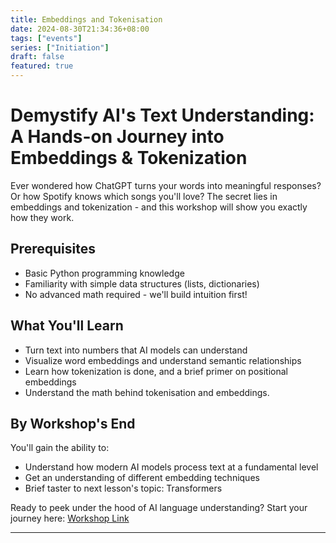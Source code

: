 ```yaml
---
title: Embeddings and Tokenisation
date: 2024-08-30T21:34:36+08:00
tags: ["events"]
series: ["Initiation"]
draft: false
featured: true
---
```


# Demystify AI's Text Understanding: A Hands-on Journey into Embeddings & Tokenization

Ever wondered how ChatGPT turns your words into meaningful responses? Or how Spotify knows which songs you'll love? The secret lies in embeddings and tokenization - and this workshop will show you exactly how they work.

## Prerequisites

* Basic Python programming knowledge
* Familiarity with simple data structures (lists, dictionaries)
* No advanced math required - we'll build intuition first!

## What You'll Learn

* Turn text into numbers that AI models can understand
* Visualize word embeddings and understand semantic relationships
* Learn how tokenization is done, and a brief primer on positional embeddings
* Understand the math behind tokenisation and embeddings.

## By Workshop's End

You'll gain the ability to:

* Understand how modern AI models process text at a fundamental level
* Get an understanding of different embedding techniques
* Brief taster to next lesson's topic: Transformers

Ready to peek under the hood of AI language understanding? Start your journey here: [Workshop Link](https://yenzhe-musings.gitbook.io/a-workshop-on-embeddings-and-tokenization)

---
